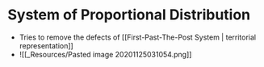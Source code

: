# System of Proportional Distribution
- Tries to remove the defects of [[First-Past-The-Post System \| territorial representation]]
- ![[_Resources/Pasted image 20201125031054.png]]